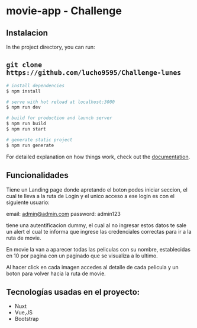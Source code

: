 # movie-app - Challenge

## Instalacion

In the project directory, you can run:

## `git clone https://github.com/lucho9595/Challenge-lunes`

```bash
# install dependencies
$ npm install

# serve with hot reload at localhost:3000
$ npm run dev

# build for production and launch server
$ npm run build
$ npm run start

# generate static project
$ npm run generate
```

For detailed explanation on how things work, check out the [documentation](https://nuxtjs.org).

## Funcionalidades

Tiene un Landing page donde apretando el boton podes iniciar seccion, el cual te lleva a la ruta de Login y el unico acceso a ese login es con el siguiente usuario:

email: admin@admin.com
password: admin123

tiene una autentificacion dummy, el cual al no ingresar estos datos te sale un alert el cual te informa que ingrese las credenciales correctas para ir a la ruta de movie.

En movie la van a aparecer todas las peliculas con su nombre, establecidas en 10 por pagina con un paginado que se visualiza a lo ultimo.

Al hacer click en cada imagen accedes al detalle de cada pelicula y un boton para volver hacia la ruta de movie.

## Tecnologías usadas en el proyecto:

- Nuxt
- Vue,JS
- Bootstrap

